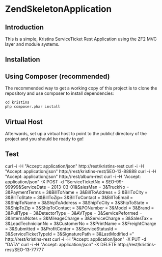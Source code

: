 ZendSkeletonApplication
=======================

Introduction
------------
This is a simple, Kristins ServiceTicket Rest Application using the ZF2 MVC layer and module
systems. 

Installation
------------

Using Composer (recommended)
----------------------------
The recommended way to get a working copy of this project is to clone the repository
and use composer to install dependencies:

    cd kristins
    php composer.phar install

Virtual Host
------------
Afterwards, set up a virtual host to point to the public/ directory of the
project and you should be ready to go!

Test
-----
curl -i -H "Accept: application/json" http://rest/kristins-rest
curl -i -H "Accept: application/json" http://rest/kristins-rest/SEO-13-88888
curl -i -H "Accept: application/json" http://rest/album-rest
curl -i -H "Accept: application/json" -X POST -d "ServiceTicketNo = SEO-99-99999&ServiceDate = 2013-03-01&SalesMan = 3&TruckNo = 3&PaymentTerms = 3&BillToName = 3&BillToAddress = 3 &BillToCity = 3&BillToState = 3&BillToZip= 3&BillToContact  = 3&BillToEmail   = 3&ShipToName  = 3&ShipToAddress = 3&ShipToCity  = 3&ShipToState = 3&ShipToZip = 3&ShipToContact = 3&PONumber = 3&Model = 3&Brand = 3&PullType = 3&DetectorType = 3&AVType = 3&ServicePeformed = 3&InternalNotes = 3&MileageCharge = 3&ServiceCharge = 3&SalesTax  = 3&LeadTechnicianNo = 3&CustomerNo = 3&PrintName = 3&FreightCharge = 3&Submitted = 3&ProfitCenter = 3&ServiceStatusId  = 3&ServiceTicketTypeId = 3&SignaturePath  = 3&LastModified =" http://rest/kristins-rest
curl -i -H "Accept: application/json" -X PUT -d "DATA"
curl -i -H "Accept: application/json" -X DELETE http://rest/kristins-rest/SEO-13-77777